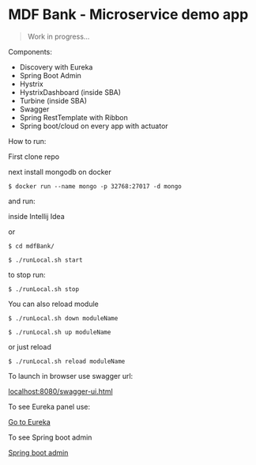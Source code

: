 # MDF Bank - Microservice demo app

 > Work in progress...
 
Components:

- Discovery with Eureka
- Spring Boot Admin
- Hystrix 
- HystrixDashboard (inside SBA)
- Turbine (inside SBA)
- Swagger
- Spring RestTemplate with Ribbon
- Spring boot/cloud on every app with actuator


 How to run:

 First clone repo
 
 next install mongodb on docker
 
 `$ docker run --name mongo -p 32768:27017 -d mongo`
 
 and run:
 
 inside Intellij Idea
 
 or

 `$ cd mdfBank/`

 `$ ./runLocal.sh start`

 to stop run:

 `$ ./runLocal.sh stop`

 You can also reload module

 `$ ./runLocal.sh down moduleName`

 `$ ./runLocal.sh up moduleName`

 or just reload

 `$ ./runLocal.sh reload moduleName`

 To launch in browser use swagger url:

 [localhost:8080/swagger-ui.html](http://localhost:8080/swagger-ui.html)
 
 To see Eureka panel use:

 [Go to Eureka](http://localhost:8761)
 
 To see Spring boot admin
  
 [Spring boot admin](http://localhost:8090)
 
